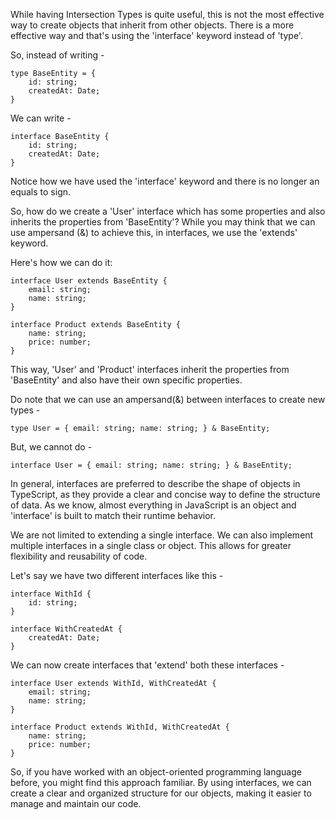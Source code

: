 While having Intersection Types is quite useful, this is not the most effective way to create objects that inherit from other objects. There is a more effective way and that's using the 'interface' keyword instead of 'type'.

So, instead of writing -

    type BaseEntity = {
        id: string;
        createdAt: Date;
    }

We can write -

    interface BaseEntity {
        id: string;
        createdAt: Date;
    }

Notice how we have used the 'interface' keyword and there is no longer an equals to sign.

So, how do we create a 'User' interface which has some properties and also inherits the properties from 'BaseEntity'? While you may think that we can use ampersand (&) to achieve this, in interfaces, we use the 'extends' keyword.

Here's how we can do it:

    interface User extends BaseEntity {
        email: string;
        name: string;
    }

    interface Product extends BaseEntity {
        name: string;
        price: number;
    }

This way, 'User' and 'Product' interfaces inherit the properties from 'BaseEntity' and also have their own specific properties.

Do note that we can use an ampersand(&) between interfaces to create new types -

    type User = { email: string; name: string; } & BaseEntity;

But, we cannot do -

    interface User = { email: string; name: string; } & BaseEntity;

In general, interfaces are preferred to describe the shape of objects in TypeScript, as they provide a clear and concise way to define the structure of data. As we know, almost everything in JavaScript is an object and 'interface' is built to match their runtime behavior.

We are not limited to extending a single interface. We can also implement multiple interfaces in a single class or object. This allows for greater flexibility and reusability of code.

Let's say we have two different interfaces like this -

    interface WithId {
        id: string;
    }
        
    interface WithCreatedAt {
        createdAt: Date;
    }

We can now create interfaces that 'extend' both these interfaces -

    interface User extends WithId, WithCreatedAt {
        email: string;
        name: string;
    }

    interface Product extends WithId, WithCreatedAt {
        name: string;
        price: number;
    }

So, if you have worked with an object-oriented programming language before, you might find this approach familiar. By using interfaces, we can create a clear and organized structure for our objects, making it easier to manage and maintain our code.